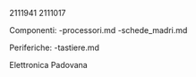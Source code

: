 2111941
2111017

Componenti:
-processori.md
-schede_madri.md

Periferiche:
-tastiere.md

Elettronica Padovana
